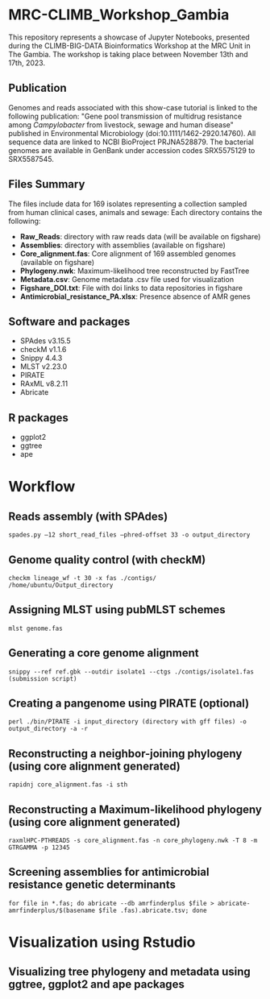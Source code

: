 # MRC-CLIMB_Workshop_Gambia
This repository represents a showcase of Jupyter Notebooks, presented during the CLIMB-BIG-DATA Bioinformatics Workshop at the MRC Unit in The Gambia. The workshop is taking place between November 13th and 17th, 2023.

## Publication
Genomes and reads associated with this show-case tutorial is linked to the following publication: "Gene pool transmission of multidrug resistance among _Campylobacter_ from livestock, sewage and human disease" published in Environmental Microbiology (doi:10.1111/1462-2920.14760). All sequence data are linked to NCBI BioProject PRJNA528879. The bacterial genomes are available in GenBank under accession codes SRX5575129 to SRX5587545.

## Files Summary
The files include data for 169 isolates representing a collection sampled from human clinical cases, animals and sewage: Each directory contains the following:
* **Raw_Reads**: directory with raw reads data (will be available on figshare)
* **Assemblies**: directory with assemblies (available on figshare)
* **Core_alignment.fas**: Core alignment of 169 assembled genomes (available on figshare)
* **Phylogeny.nwk**: Maximum-likelihood tree reconstructed by FastTree  
* **Metadata.csv**: Genome metadata .csv file used for visualization
* **Figshare_DOI.txt**: File with doi links to data repositories in figshare
* **Antimicrobial_resistance_PA.xlsx**: Presence absence of AMR genes

## Software and packages
* SPAdes v3.15.5 
* checkM v1.1.6
* Snippy 4.4.3
* MLST v2.23.0
* PIRATE
* RAxML v8.2.11 
* Abricate

## R packages
* ggplot2
* ggtree
* ape

# Workflow
## Reads assembly (with SPAdes)
```
spades.py –12 short_read_files –phred-offset 33 -o output_directory
```
## Genome quality control (with checkM)
```
checkm lineage_wf -t 30 -x fas ./contigs/ /home/ubuntu/Output_directory
```
## Assigning MLST using pubMLST schemes
```
mlst genome.fas
```
## Generating a core genome alignment
```
snippy --ref ref.gbk --outdir isolate1 --ctgs ./contigs/isolate1.fas (submission script)
```
## Creating a pangenome using PIRATE (optional)
```
perl ./bin/PIRATE -i input_directory (directory with gff files) -o output_directory -a -r
```
## Reconstructing a neighbor-joining phylogeny (using core alignment generated)
```
rapidnj core_alignment.fas -i sth
```
## Reconstructing a Maximum-likelihood phylogeny (using core alignment generated)
```
raxmlHPC-PTHREADS -s core_alignment.fas -n core_phylogeny.nwk -T 8 -m GTRGAMMA -p 12345 
```
## Screening assemblies for antimicrobial resistance genetic determinants
```
for file in *.fas; do abricate --db amrfinderplus $file > abricate-amrfinderplus/$(basename $file .fas).abricate.tsv; done
```
# Visualization using Rstudio
## Visualizing tree phylogeny and metadata using ggtree, ggplot2 and ape packages
